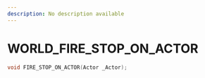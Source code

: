 ```yaml
---
description: No description available 
---
```


# WORLD\_FIRE_STOP_ON_ACTOR

```cpp
void FIRE_STOP_ON_ACTOR(Actor _Actor);
```